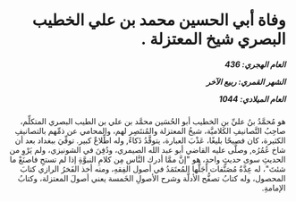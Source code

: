 <h1 dir="rtl">وفاة أبي الحسين محمد بن علي الخطيب البصري شيخ المعتزلة .</h1>

<h5 dir="rtl">العام الهجري:  436

الشهر القمري: ربيع الآخر

العام الميلادي: 1044</h5>

<p dir="rtl">هو مُحمَّدُ بنُ عليِّ بنِ الخطيب أبو الحُسَين محمَّد بن علي بن الطيب البصري المتكلِّم، صاحِبُ التَّصانيفِ الكلاميَّة، شيخُ المعتزلة والمُنتَصِر لهم، والمحامي عن ذمِّهم بالتصانيفِ الكثيرة، كان فصيحًا بليغًا، عَذْبَ العبارة، يتوقَّدُ ذَكاءً, وله اطِّلاعٌ كبير. توفِّيَ ببغداد بعد أن شاخ عُمُرُه, وصلَّى عليه القاضي أبو عبد الله الصيمري، ودُفِنَ في الشونيزي، ولم يَرْوِ من الحديثِ سوى حديثٍ واحدٍ، هو "إنَّ ممَّا أدرك النَّاس مِن كلامِ النبوَّةِ إذا لم تستحِ فاصنَعْ ما شئتَ"، له عِدَّةُ مُصَنَّفات أجَلُّها المُعتَمَدُ في أصول الفِقهِ، ومنه أخذ الفَخرُ الرازي كتابَ المحصول، وله كتابُ تصفُّح الأدلَّة وشرح الأصولِ الخَمسة يعني أصولَ المعتزلة، وكتابُ الإمامةِ.</p></br>

